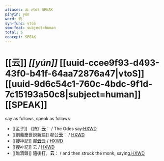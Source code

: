 ```yaml
---
aliases: 云 vtoS SPEAK
pinyin: yún
word: 云
syn-func: vtoS
sem-feat: subject=human
total: 5
concept: SPEAK 
---
```

# [[云]] *[[yún]]*  [[uuid-ccee9f93-d493-43f0-b41f-64aa72876a47|vtoS]] [[uuid-9d6c54c1-760c-4bdc-9f1d-7c15193a50c8|subject=human]] [[SPEAK]]
say as follows, speak as follows
 - [[孟子]] 《詩》**云**： / The Odes say:[HXWD](https://hxwd.org/textview.html?location=KR1h0001_tls_003-35a.15)
 - [[劉義慶世說新語]] 郗公**云**：
                     / [HXWD](https://hxwd.org/textview.html?location=KR3l0002_tls_006-19a.17)
 - [[搜神記]] 鄰**云**云 / [HXWD](https://hxwd.org/textview.html?location=KR3l0099_tls_015-1a.27)
 - [[搜神記]] 云 / [HXWD](https://hxwd.org/textview.html?location=KR3l0099_tls_016-21a.36)
 - [[臨濟錄]] 隨後打，**云**： / and then struck the monk, saying,[HXWD](https://hxwd.org/textview.html?location=KR6q0053_T_001-0496b.60)